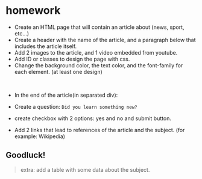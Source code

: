 # homework

* Create an HTML page that will contain an article about (news, sport, etc...)
* Create a header with the name of the article, and a paragraph below that includes the article itself. 
* Add 2 images to the article, and 1 video embedded from youtube. 
* Add ID or classes to design the page with css. 
* Change the background color, the text color, and the font-family for each element. (at least one design)
<br/>

* In the end of the article(in separated div):
* Create a question: `Did you learn something new? `
* create checkbox with 2 options: yes and no and submit button. 

* Add 2 links that lead to references of the article and the subject. (for example: Wikipedia)

## Goodluck!

> extra: add a table with some data about the subject. 
